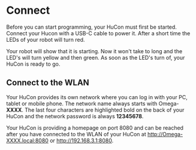 # Connect

Before you can start programming, your HuCon must first be started. Connect your Hucon with a USB-C cable to power it. After a short time the LEDs of your robot will turn red.

Your robot will show that it is starting. Now it won't take to long and the LED's will turn yellow and then green. As soon as the LED's turn of, your HuCon is ready to go.

## Connect to the WLAN
Your HuCon provides its own network where you can log in with your PC, tablet or mobile phone.
The network name always starts with Omega-**XXXX**. The last four characters are highlighted bold on the back of your HuCon and the network password is always **12345678**.

Your HuCon is providing a homepage on port 8080 and can be reached after you have connected to the WLAN of your HuCon at http://Omega-XXXX.local:8080 or http://192.168.3.1:8080.
